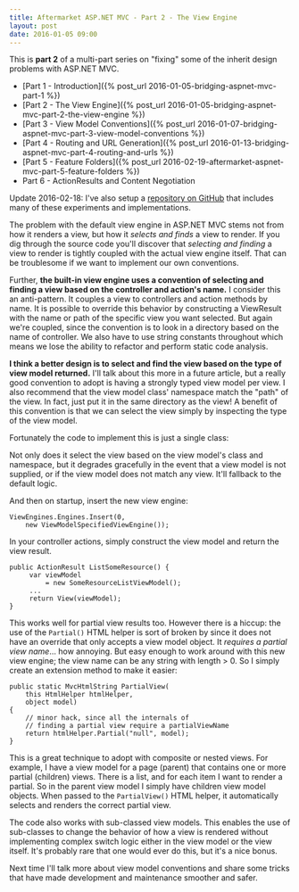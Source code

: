 ```yaml
---
title: Aftermarket ASP.NET MVC - Part 2 - The View Engine
layout: post
date: 2016-01-05 09:00
---
```


This is **part 2** of a multi-part series on "fixing" some of the inherit design problems with ASP.NET MVC.

- [Part 1 - Introduction]({% post_url 2016-01-05-bridging-aspnet-mvc-part-1 %})
- [Part 2 - The View Engine]({% post_url 2016-01-05-bridging-aspnet-mvc-part-2-the-view-engine %})
- [Part 3 - View Model Conventions]({% post_url 2016-01-07-bridging-aspnet-mvc-part-3-view-model-conventions %})
- [Part 4 - Routing and URL Generation]({% post_url 2016-01-13-bridging-aspnet-mvc-part-4-routing-and-urls %})
- [Part 5 - Feature Folders]({% post_url 2016-02-19-aftermarket-aspnet-mvc-part-5-feature-folders %})
- Part 6 - ActionResults and Content Negotiation

Update 2016-02-18: I've also setup a [repository on GitHub](https://github.com/jdaigle/aspnetmvc5demo) that includes many of these experiments and implementations.

The problem with the default view engine in ASP.NET MVC stems not from how it renders a view, but how it *selects and finds* a view to render. If you dig through the source code you'll discover that *selecting and finding* a view to render is tightly coupled with the actual view engine itself. That can be troublesome if we want to implement our own conventions.

Further, **the built-in view engine uses a convention of selecting and finding a view based on the controller and action's name.** I consider this an anti-pattern. It couples a view to controllers and action methods by name. It is possible to override this behavior by constructing a ViewResult with the name or path of the specific view you want selected. But again we're coupled, since the convention is to look in a directory based on the name of controller. We also have to use string constants throughout which means we lose the ability to refactor and perform static code analysis.

**I think a better design is to select and find the view based on the type of view model returned.** I'll talk about this more in a future article, but a really good convention to adopt is having a strongly typed view model per view. I also recommend that the view model class' namespace match the "path" of the view. In fact, just put it in the same directory as the view! A benefit of this convention is that we can select the view simply by inspecting the type of the view model.

Fortunately the code to implement this is just a single class:

<script src="https://gist.github.com/jdaigle/a7d8ec3a6867f5250f55.js"></script>

Not only does it select the view based on the view model's class and namespace, but it degrades gracefully in the event that a view model is not supplied, or if the view model does not match any view. It'll fallback to the default logic.

And then on startup, insert the new view engine:

    ViewEngines.Engines.Insert(0,
        new ViewModelSpecifiedViewEngine());

In your controller actions, simply construct the view model and return the view result.

    public ActionResult ListSomeResource() {
         var viewModel
             = new SomeResourceListViewModel();
         ...
         return View(viewModel);
    }

This works well for partial view results too. However there is a hiccup: the use of the `Partial()` HTML helper is sort of broken by since it does not have an override that only accepts a view model object. It *requires a partial view name*... how annoying. But easy enough to work around with this new view engine; the view name can be any string with length > 0. So I simply create an extension method to make it easier:

    public static MvcHtmlString PartialView(
        this HtmlHelper htmlHelper,
        object model)
    {
        // minor hack, since all the internals of
        // finding a partial view require a partialViewName
        return htmlHelper.Partial("null", model);
    }

This is a great technique to adopt with composite or nested views. For example, I have a view model for a page (parent) that contains one or more partial (children) views. There is a list, and for each item I want to render a partial. So in the parent view model I simply have children view model objects. When passed to the `PartialView()` HTML helper, it automatically selects and renders the correct partial view.

The code also works with sub-classed view models. This enables the use of sub-classes to change the behavior of how a view is rendered without implementing complex switch logic either in the view model or the view itself. It's probably rare that one would ever do this, but it's a nice bonus.

Next time I'll talk more about view model conventions and share some tricks that have made development and maintenance smoother and safer.